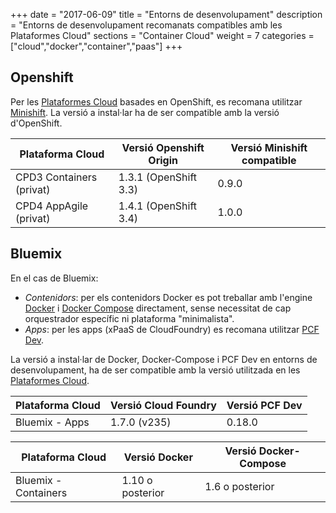 +++
date        = "2017-06-09"
title       = "Entorns de desenvolupament"
description = "Entorns de desenvolupament recomanats compatibles amb les Plataformes Cloud"
sections    = "Container Cloud"
weight      = 7
categories  = ["cloud","docker","container","paas"]
+++

## Openshift

Per les [Plataformes Cloud](http://canigo.ctti.gencat.cat/cloud/plataformes/) basades en OpenShift, es recomana utilitzar [Minishift](https://www.openshift.org/minishift/). La versió a instal·lar ha de ser compatible amb la versió d'OpenShift.

**Plataforma Cloud**  | **Versió Openshift Origin**   | **Versió Minishift compatible**
------------ | ------------ | ------------
CPD3 Containers (privat)		|  1.3.1 (OpenShift 3.3)  | 0.9.0
CPD4 AppAgile (privat)  |  1.4.1 (OpenShift 3.4)  | 1.0.0

## Bluemix

En el cas de Bluemix:

* _Contenidors_: per els contenidors Docker es pot treballar amb l'engine [Docker](https://www.docker.com/community-edition/) i [Docker Compose](https://docs.docker.com/compose/) directament, sense necessitat de cap orquestrador específic ni plataforma "minimalista".
* _Apps_: per les apps (xPaaS de CloudFoundry) es recomana utilitzar [PCF Dev](https://pivotal.io/pcf-dev).

La versió a instal·lar de Docker, Docker-Compose i PCF Dev en entorns de desenvolupament, ha de ser compatible amb la versió utilitzada en les [Plataformes Cloud](http://canigo.ctti.gencat.cat/cloud/plataformes/).

**Plataforma Cloud**  | **Versió Cloud Foundry**   | **Versió PCF Dev**
------------ | ------------ | ------------
Bluemix - Apps	| 1.7.0 (v235) | 0.18.0

**Plataforma Cloud**  | **Versió Docker**   |  **Versió Docker-Compose**
------------ | ------------ | ------------
Bluemix - Containers  |  1.10 o posterior  | 1.6 o posterior
